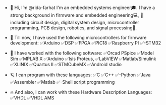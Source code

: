- 👋 Hi, I’m @rida-farhat
I'm an embedded systems engineer🎓. I have a strong background in firmware and embedded engineering💻, 📌including circuit design, digital system design, microcontroller programming, PCB design, robotics, and signal processing📌.

- 👀 Till now, I have used the following microcontrollers for firmware development:
✅Arduino
✅DSP
✅FPGA
✅PIC18
✅Raspberry PI
✅-STM32

- 🌟 I have worked with the following software:
✅Orcad PSpice
✅Model Sim
✅MPLAB X
✅Arduino
✅Isis Proteus,
✅LabVIEW
✅Matlab/Simulink
✅XLINIX
✅Quartus II
✅STMCubeMX
✅Android studio

- 🪐 I can program with these languages:
✅C
✅C++
✅-Python
✅Java
✅Assembler
✅Matlab
✅-Shell script programming

- 🔥 And also, I can work with these Hardware Description Languages:
✅VHDL
✅VHDL AMS

